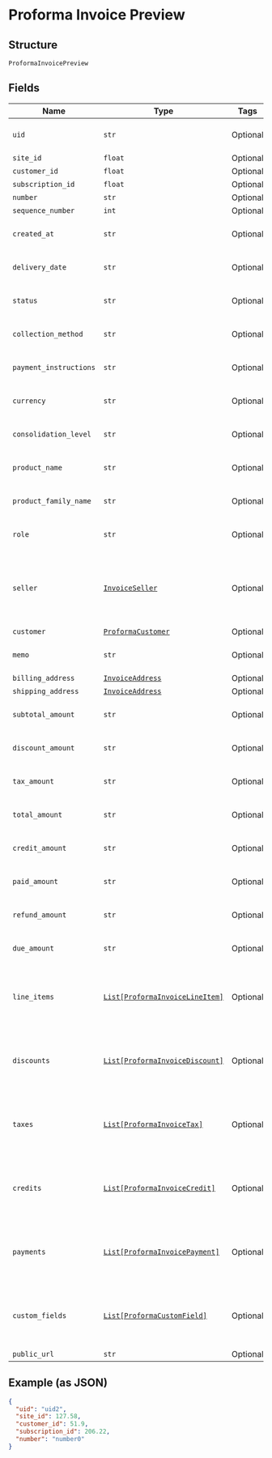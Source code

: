 
# Proforma Invoice Preview

## Structure

`ProformaInvoicePreview`

## Fields

| Name | Type | Tags | Description |
|  --- | --- | --- | --- |
| `uid` | `str` | Optional | **Constraints**: *Minimum Length*: `1` |
| `site_id` | `float` | Optional | - |
| `customer_id` | `float` | Optional | - |
| `subscription_id` | `float` | Optional | - |
| `number` | `str` | Optional | - |
| `sequence_number` | `int` | Optional | - |
| `created_at` | `str` | Optional | **Constraints**: *Minimum Length*: `1` |
| `delivery_date` | `str` | Optional | **Constraints**: *Minimum Length*: `1` |
| `status` | `str` | Optional | **Constraints**: *Minimum Length*: `1` |
| `collection_method` | `str` | Optional | **Constraints**: *Minimum Length*: `1` |
| `payment_instructions` | `str` | Optional | **Constraints**: *Minimum Length*: `1` |
| `currency` | `str` | Optional | **Constraints**: *Minimum Length*: `1` |
| `consolidation_level` | `str` | Optional | **Constraints**: *Minimum Length*: `1` |
| `product_name` | `str` | Optional | **Constraints**: *Minimum Length*: `1` |
| `product_family_name` | `str` | Optional | **Constraints**: *Minimum Length*: `1` |
| `role` | `str` | Optional | **Constraints**: *Minimum Length*: `1` |
| `seller` | [`InvoiceSeller`](../../doc/models/invoice-seller.md) | Optional | Information about the seller (merchant) listed on the masthead of the invoice. |
| `customer` | [`ProformaCustomer`](../../doc/models/proforma-customer.md) | Optional | - |
| `memo` | `str` | Optional | **Constraints**: *Minimum Length*: `1` |
| `billing_address` | [`InvoiceAddress`](../../doc/models/invoice-address.md) | Optional | - |
| `shipping_address` | [`InvoiceAddress`](../../doc/models/invoice-address.md) | Optional | - |
| `subtotal_amount` | `str` | Optional | **Constraints**: *Minimum Length*: `1` |
| `discount_amount` | `str` | Optional | **Constraints**: *Minimum Length*: `1` |
| `tax_amount` | `str` | Optional | **Constraints**: *Minimum Length*: `1` |
| `total_amount` | `str` | Optional | **Constraints**: *Minimum Length*: `1` |
| `credit_amount` | `str` | Optional | **Constraints**: *Minimum Length*: `1` |
| `paid_amount` | `str` | Optional | **Constraints**: *Minimum Length*: `1` |
| `refund_amount` | `str` | Optional | **Constraints**: *Minimum Length*: `1` |
| `due_amount` | `str` | Optional | **Constraints**: *Minimum Length*: `1` |
| `line_items` | [`List[ProformaInvoiceLineItem]`](../../doc/models/proforma-invoice-line-item.md) | Optional | **Constraints**: *Minimum Items*: `1`, *Unique Items Required* |
| `discounts` | [`List[ProformaInvoiceDiscount]`](../../doc/models/proforma-invoice-discount.md) | Optional | **Constraints**: *Minimum Items*: `1`, *Unique Items Required* |
| `taxes` | [`List[ProformaInvoiceTax]`](../../doc/models/proforma-invoice-tax.md) | Optional | **Constraints**: *Minimum Items*: `1`, *Unique Items Required* |
| `credits` | [`List[ProformaInvoiceCredit]`](../../doc/models/proforma-invoice-credit.md) | Optional | **Constraints**: *Minimum Items*: `1`, *Unique Items Required* |
| `payments` | [`List[ProformaInvoicePayment]`](../../doc/models/proforma-invoice-payment.md) | Optional | **Constraints**: *Minimum Items*: `1`, *Unique Items Required* |
| `custom_fields` | [`List[ProformaCustomField]`](../../doc/models/proforma-custom-field.md) | Optional | **Constraints**: *Minimum Items*: `1`, *Unique Items Required* |
| `public_url` | `str` | Optional | - |

## Example (as JSON)

```json
{
  "uid": "uid2",
  "site_id": 127.58,
  "customer_id": 51.9,
  "subscription_id": 206.22,
  "number": "number0"
}
```

